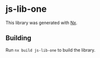 # js-lib-one

This library was generated with [Nx](https://nx.dev).

## Building

Run `nx build js-lib-one` to build the library.
